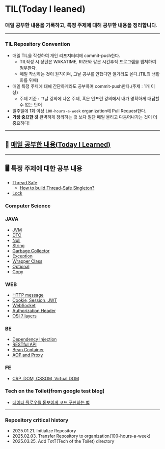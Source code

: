 # TIL(Today I leaned)
### 매일 공부한 내용을 기록하고, 특정 주제에 대해 공부한 내용을 정리합니다.

---
### TIL Repository Convention
- 매일 TIL을 작성하여 개인 리포지터리에 commit-push한다.
  - TIL작성 시 상단은 WAKATIME, RIZE와 같은 시간추적 프로그램을 캡쳐하여 첨부한다.
  - 매일 작성하는 것이 원칙이며, 그날 공부를 안했다면 일기라도 쓴다.(TIL의 생활화를 위해)
- 매일 특정 주제에 대해 간단하게라도 공부하여 commit-push한다.(주제 : 1개 이상)
  - 주제 기준 : 그날 강의에 나온 주제, 혹은 인프런 강의에서 내가 명확하게 대답할 수 없는 단어
- 일주일에 1회 이상 ```100-hours-a-week``` organization에 Pull Request한다.
- **가장 중요한 것** 완벽하게 정리하는 것 보다 일단 매일 올리고 다듬어나가는 것이 더 중요하다!

---------------------------
## 🔗 [매일 공부한 내용(Today I Learned)](TIL_sortbyDate)

---------------------------
## 🖥 특정 주제에 대한 공부 내용
* [Thread Safe](TIL_sortbyContents/Thread_safe.md)
  * [How to build Thread-Safe Singleton?](TIL_sortbyContents/Thread_Safe_Singleton.md)
* [Lock](TIL_sortbyContents/Lock.md)

### Computer Science

### JAVA
* [JVM](TIL_sortbyContents/JVM.md)
* [DTO](TIL_sortbyContents/DTO.md)
* [Null](TIL_sortbyContents/Null.md)
* [String](TIL_sortbyContents/String.md)
* [Garbage Collector](TIL_sortbyContents/Garbage_Collector.md)
* [Exception](TIL_sortbyContents/Exception.md)
* [Wrapper Class](TIL_sortbyContents/Wrapper_Class.md)
* [Optional](TIL_sortbyContents/Optional.md)
* [Copy](TIL_sortbyContents/Copy.md)

### WEB
* [HTTP message](TIL_sortbyContents/HTTP_Message.md)
* [Cookie, Session, JWT](TIL_sortbyContents/Cookie_Session_JWT.md)
* [WebSocket](TIL_sortbyContents/Websocket.md)
* [Authorization Header](TIL_sortbyContents/HTTP_Authorization_Header.md)
* [OSI 7 layers](TIL_sortbyContents/OSI_7layers.md)

### BE
* [Dependency Injection](TIL_sortbyContents/Dependency_Injection.md)
* [RESTful API](TIL_sortbyContents/RESTful_API.md)
* [Bean Container](TIL_sortbyContents/Bean_Container.md)
* [AOP and Proxy](TIL_sortbyContents/AOP_and_Proxy.md)

### FE
* [CRP, DOM, CSSOM, Virtual DOM](TIL_sortbyContents/CRP_and_Virtual_DOM.md)

### Tech on the Toilet(from google test blog)
* [데이터 플로우를 돋보이게 코드 구현하는 법](TIL_sortbyContents/Tech_on_the_Toilet/Arrange_Your_Code_to_Communicate_Data_Flow.md)

---
### Repository critical history
- 2025.01.21. Initialize Repository
- 2025.02.03. Transfer Repository to organization(100-hours-a-week)
- 2025.03.25. Add TotT(Tech of the Toilet) directory